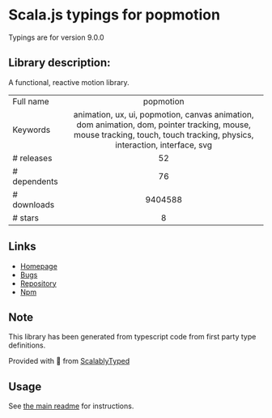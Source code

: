 
# Scala.js typings for popmotion

Typings are for version 9.0.0

## Library description:
A functional, reactive motion library.

|                    |                 |
| ------------------ | :-------------: |
| Full name          | popmotion |
| Keywords           | animation, ux, ui, popmotion, canvas animation, dom animation, dom, pointer tracking, mouse, mouse tracking, touch, touch tracking, physics, interaction, interface, svg |
| # releases         | 52 |
| # dependents       | 76 |
| # downloads        | 9404588 |
| # stars            | 8 |

## Links
- [Homepage](https://popmotion.io/)
- [Bugs](https://github.com/Popmotion/popmotion/issues)
- [Repository](https://github.com/Popmotion/popmotion)
- [Npm](https://www.npmjs.com/package/popmotion)
    


## Note
This library has been generated from typescript code from first party type definitions.

Provided with :purple_heart: from [ScalablyTyped](https://github.com/oyvindberg/ScalablyTyped)

## Usage
See [the main readme](../../readme.md) for instructions.


